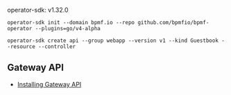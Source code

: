 operator-sdk: v1.32.0

```
operator-sdk init --domain bpmf.io --repo github.com/bpmfio/bpmf-operator --plugins=go/v4-alpha

operator-sdk create api --group webapp --version v1 --kind Guestbook --resource --controller
```

## Gateway API

- [Installing Gateway API](https://gateway-api.sigs.k8s.io/guides/#installing-gateway-api)